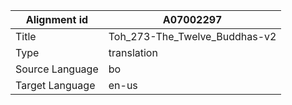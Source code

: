 |Alignment id | A07002297
| --- | --- 
|Title | Toh_273-The_Twelve_Buddhas-v2 
|Type | translation
|Source Language | bo
|Target Language | en-us